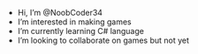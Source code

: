 -  Hi, I’m @NoobCoder34
-  I’m interested in making games
-  I’m currently learning C# language
-  I’m looking to collaborate on games but not yet



